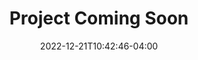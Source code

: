 ---
title: "Project Coming Soon"
date: 2022-12-21T10:42:46-04:00
featured: true
description: "Many Projects Coming Soon!"
tags: []
resources:
- name: "image"
  src: "underConstruction.png"
link: "https://github.com/"
weight: 200
sitemap:
  priority : 0.8
---